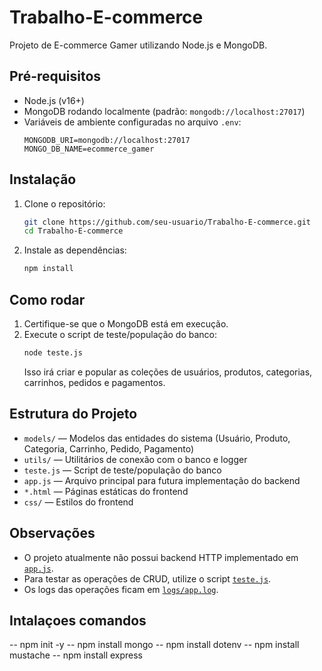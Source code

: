 # Trabalho-E-commerce

Projeto de E-commerce Gamer utilizando Node.js e MongoDB.

## Pré-requisitos

- Node.js (v16+)
- MongoDB rodando localmente (padrão: `mongodb://localhost:27017`)
- Variáveis de ambiente configuradas no arquivo `.env`:
  ```
  MONGODB_URI=mongodb://localhost:27017
  MONGO_DB_NAME=ecommerce_gamer
  ```

## Instalação

1. Clone o repositório:
   ```sh
   git clone https://github.com/seu-usuario/Trabalho-E-commerce.git
   cd Trabalho-E-commerce
   ```

2. Instale as dependências:
   ```sh
   npm install
   ```

## Como rodar

1. Certifique-se que o MongoDB está em execução.
2. Execute o script de teste/população do banco:
   ```sh
   node teste.js
   ```
   Isso irá criar e popular as coleções de usuários, produtos, categorias, carrinhos, pedidos e pagamentos.

## Estrutura do Projeto

- `models/` — Modelos das entidades do sistema (Usuário, Produto, Categoria, Carrinho, Pedido, Pagamento)
- `utils/` — Utilitários de conexão com o banco e logger
- `teste.js` — Script de teste/população do banco
- `app.js` — Arquivo principal para futura implementação do backend
- `*.html` — Páginas estáticas do frontend
- `css/` — Estilos do frontend

## Observações

- O projeto atualmente não possui backend HTTP implementado em [`app.js`](app.js).
- Para testar as operações de CRUD, utilize o script [`teste.js`](teste.js).
- Os logs das operações ficam em [`logs/app.log`](logs/app.log).


## Intalaçoes comandos 
-- npm init -y
-- npm install mongo
-- npm install dotenv
-- npm install mustache
-- npm install express